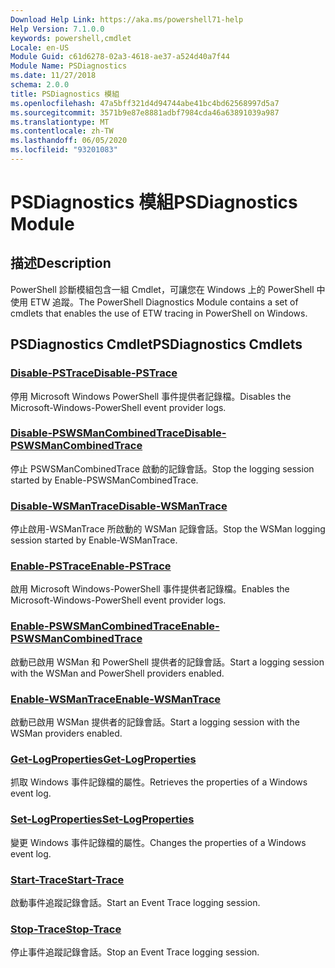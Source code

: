 ```yaml
---
Download Help Link: https://aka.ms/powershell71-help
Help Version: 7.1.0.0
keywords: powershell,cmdlet
Locale: en-US
Module Guid: c61d6278-02a3-4618-ae37-a524d40a7f44
Module Name: PSDiagnostics
ms.date: 11/27/2018
schema: 2.0.0
title: PSDiagnostics 模組
ms.openlocfilehash: 47a5bff321d4d94744abe41bc4bd62568997d5a7
ms.sourcegitcommit: 3571b9e87e8881adbf7984cda46a63891039a987
ms.translationtype: MT
ms.contentlocale: zh-TW
ms.lasthandoff: 06/05/2020
ms.locfileid: "93201083"
---
```

# <span data-ttu-id="b354d-103">PSDiagnostics 模組</span><span class="sxs-lookup"><span data-stu-id="b354d-103">PSDiagnostics Module</span></span>

## <span data-ttu-id="b354d-104">描述</span><span class="sxs-lookup"><span data-stu-id="b354d-104">Description</span></span>

<span data-ttu-id="b354d-105">PowerShell 診斷模組包含一組 Cmdlet，可讓您在 Windows 上的 PowerShell 中使用 ETW 追蹤。</span><span class="sxs-lookup"><span data-stu-id="b354d-105">The PowerShell Diagnostics Module contains a set of cmdlets that enables the use of ETW tracing in PowerShell on Windows.</span></span>

## <span data-ttu-id="b354d-106">PSDiagnostics Cmdlet</span><span class="sxs-lookup"><span data-stu-id="b354d-106">PSDiagnostics Cmdlets</span></span>

### [<span data-ttu-id="b354d-107">Disable-PSTrace</span><span class="sxs-lookup"><span data-stu-id="b354d-107">Disable-PSTrace</span></span>](Disable-PSTrace.md)
<span data-ttu-id="b354d-108">停用 Microsoft Windows PowerShell 事件提供者記錄檔。</span><span class="sxs-lookup"><span data-stu-id="b354d-108">Disables the Microsoft-Windows-PowerShell event provider logs.</span></span>

### [<span data-ttu-id="b354d-109">Disable-PSWSManCombinedTrace</span><span class="sxs-lookup"><span data-stu-id="b354d-109">Disable-PSWSManCombinedTrace</span></span>](Disable-PSWSManCombinedTrace.md)
<span data-ttu-id="b354d-110">停止 PSWSManCombinedTrace 啟動的記錄會話。</span><span class="sxs-lookup"><span data-stu-id="b354d-110">Stop the logging session started by Enable-PSWSManCombinedTrace.</span></span>

### [<span data-ttu-id="b354d-111">Disable-WSManTrace</span><span class="sxs-lookup"><span data-stu-id="b354d-111">Disable-WSManTrace</span></span>](Disable-WSManTrace.md)
<span data-ttu-id="b354d-112">停止啟用-WSManTrace 所啟動的 WSMan 記錄會話。</span><span class="sxs-lookup"><span data-stu-id="b354d-112">Stop the WSMan logging session started by Enable-WSManTrace.</span></span>

### [<span data-ttu-id="b354d-113">Enable-PSTrace</span><span class="sxs-lookup"><span data-stu-id="b354d-113">Enable-PSTrace</span></span>](Enable-PSTrace.md)
<span data-ttu-id="b354d-114">啟用 Microsoft Windows-PowerShell 事件提供者記錄檔。</span><span class="sxs-lookup"><span data-stu-id="b354d-114">Enables the Microsoft-Windows-PowerShell event provider logs.</span></span>

### [<span data-ttu-id="b354d-115">Enable-PSWSManCombinedTrace</span><span class="sxs-lookup"><span data-stu-id="b354d-115">Enable-PSWSManCombinedTrace</span></span>](Enable-PSWSManCombinedTrace.md)
<span data-ttu-id="b354d-116">啟動已啟用 WSMan 和 PowerShell 提供者的記錄會話。</span><span class="sxs-lookup"><span data-stu-id="b354d-116">Start a logging session with the WSMan and PowerShell providers enabled.</span></span>

### [<span data-ttu-id="b354d-117">Enable-WSManTrace</span><span class="sxs-lookup"><span data-stu-id="b354d-117">Enable-WSManTrace</span></span>](Enable-WSManTrace.md)
<span data-ttu-id="b354d-118">啟動已啟用 WSMan 提供者的記錄會話。</span><span class="sxs-lookup"><span data-stu-id="b354d-118">Start a logging session with the WSMan providers enabled.</span></span>

### [<span data-ttu-id="b354d-119">Get-LogProperties</span><span class="sxs-lookup"><span data-stu-id="b354d-119">Get-LogProperties</span></span>](Get-LogProperties.md)
<span data-ttu-id="b354d-120">抓取 Windows 事件記錄檔的屬性。</span><span class="sxs-lookup"><span data-stu-id="b354d-120">Retrieves the properties of a Windows event log.</span></span>

### [<span data-ttu-id="b354d-121">Set-LogProperties</span><span class="sxs-lookup"><span data-stu-id="b354d-121">Set-LogProperties</span></span>](Set-LogProperties.md)
<span data-ttu-id="b354d-122">變更 Windows 事件記錄檔的屬性。</span><span class="sxs-lookup"><span data-stu-id="b354d-122">Changes the properties of a Windows event log.</span></span>

### [<span data-ttu-id="b354d-123">Start-Trace</span><span class="sxs-lookup"><span data-stu-id="b354d-123">Start-Trace</span></span>](Start-Trace.md)
<span data-ttu-id="b354d-124">啟動事件追蹤記錄會話。</span><span class="sxs-lookup"><span data-stu-id="b354d-124">Start an Event Trace logging session.</span></span>

### [<span data-ttu-id="b354d-125">Stop-Trace</span><span class="sxs-lookup"><span data-stu-id="b354d-125">Stop-Trace</span></span>](Stop-Trace.md)
<span data-ttu-id="b354d-126">停止事件追蹤記錄會話。</span><span class="sxs-lookup"><span data-stu-id="b354d-126">Stop an Event Trace logging session.</span></span>

